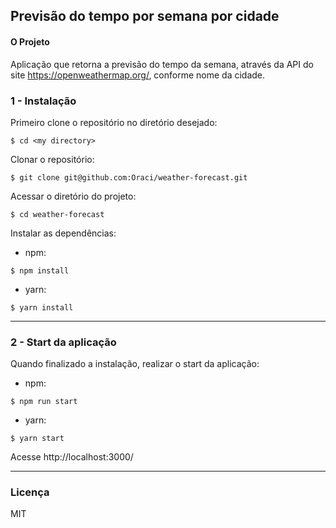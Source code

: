 
## Previsão do tempo por semana por cidade

#### O Projeto

Aplicação que retorna a previsão do tempo da semana, através da API do site https://openweathermap.org/, conforme nome da cidade.

### 1 - Instalação

Primeiro clone o repositório no diretório desejado:

```
$ cd <my directory>
```

Clonar o repositório:

```
$ git clone git@github.com:Oraci/weather-forecast.git
```

Acessar o diretório do projeto:
```
$ cd weather-forecast
```

Instalar as dependências:
   - npm:
```
$ npm install
```

   - yarn:
```
$ yarn install
```
---
### 2 - Start da aplicação

Quando finalizado a instalação, realizar o start da aplicação:

   - npm:
```
$ npm run start
```

   - yarn:
```
$ yarn start
```

Acesse http://localhost:3000/

---

### Licença

MIT